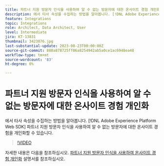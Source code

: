 ```yaml
---
title: 파트너 지원 방문자 인식을 사용하여 알 수 없는 방문자에 대한 온사이트 경험 개인화
description: 에서 타사 속성을 수집하는 방법을 알아봅니다. [!DNL Adobe Experience Platform Web SDK] 파트너 지원 방문자 인식을 사용하여 알 수 없는 방문자에 대한 온사이트 경험을 개인화할 수 있습니다.
feature: Integrations
topic: Integrations
role: Architect, Data Architect, User
level: Intermediate
jira: KT-13831
thumbnail: 3423076.jpg
last-substantial-update: 2023-08-23T00:00:00Z
source-git-commit: 880a878725ff06a8254942ab5a0ce1ac6948ea48
workflow-type: tm+mt
source-wordcount: '83'
ht-degree: 0%

---
```


# 파트너 지원 방문자 인식을 사용하여 알 수 없는 방문자에 대한 온사이트 경험 개인화

에서 타사 속성을 수집하는 방법을 알아봅니다. [!DNL Adobe Experience Platform Web SDK] 파트너 지원 방문자 인식을 사용하여 알 수 없는 방문자에 대한 온사이트 경험을 개인화할 수 있습니다.

>[!VIDEO](https://video.tv.adobe.com/v/3423076/?quality=12&learn=on)

자세한 내용은 다음을 참조하십시오. [파트너 지원 방문자 인식을 사용하여 온사이트 경험 개인화](https://experienceleague.adobe.com/docs/experience-platform/rtcdp/use-cases/partner-data/onsite-personalization.html) 설명서를 참조하십시오.
